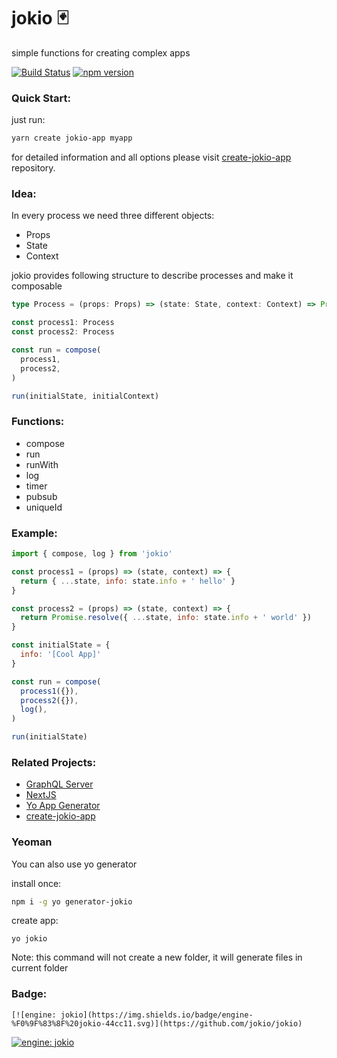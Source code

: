 # jokio 🃏

simple functions for creating complex apps 

[![Build Status](https://travis-ci.org/jokio/jokio.svg?branch=master)](https://travis-ci.org/jokio/jokio)
[![npm version](https://badge.fury.io/js/jokio.svg)](https://badge.fury.io/js/jokio)


### Quick Start:
just run:
```bash
yarn create jokio-app myapp
```
for detailed information and all options please visit [create-jokio-app](https://github.com/jokio/create-jokio-app) repository.


### Idea:
In every process we need three different objects:
* Props
* State
* Context

jokio provides following structure to describe processes and make it composable
```ts
type Process = (props: Props) => (state: State, context: Context) => Promise<State>

const process1: Process
const process2: Process

const run = compose(
  process1,
  process2,
)

run(initialState, initialContext)
```


### Functions:
- compose
- run
- runWith
- log
- timer
- pubsub
- uniqueId


### Example:
```js
import { compose, log } from 'jokio'

const process1 = (props) => (state, context) => {
  return { ...state, info: state.info + ' hello' }
}

const process2 = (props) => (state, context) => {
  return Promise.resolve({ ...state, info: state.info + ' world' })
}

const initialState = {
  info: '[Cool App]'
}

const run = compose(
  process1({}),
  process2({}),
  log(),
)

run(initialState)

```

### Related Projects:
* [GraphQL Server](https://github.com/jokio/jokio-graphql)
* [NextJS](https://github.com/jokio/jokio-nextjs)
* [Yo App Generator](https://github.com/jokio/generator-jokio)
* [create-jokio-app](https://github.com/jokio/create-jokio-app)


### Yeoman
You can also use yo generator

install once:
```bash
npm i -g yo generator-jokio
```

create app:
```
yo jokio
```
Note: this command will not create a new folder, it will generate files in current folder


### Badge:
```
[![engine: jokio](https://img.shields.io/badge/engine-%F0%9F%83%8F%20jokio-44cc11.svg)](https://github.com/jokio/jokio)
```
[![engine: jokio](https://img.shields.io/badge/engine-%F0%9F%83%8F%20jokio-44cc11.svg)](https://github.com/jokio/jokio)
